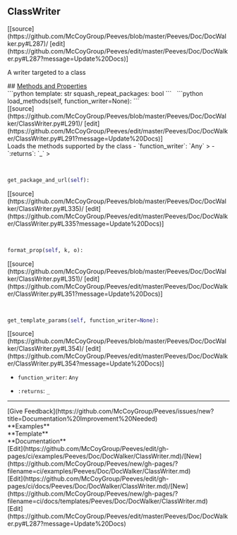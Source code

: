 ## <a id="Peeves.Doc.DocWalker.ClassWriter">ClassWriter</a> 

<div class="docs-source-link" markdown="1">
[[source](https://github.com/McCoyGroup/Peeves/blob/master/Peeves/Doc/DocWalker.py#L287)/
[edit](https://github.com/McCoyGroup/Peeves/edit/master/Peeves/Doc/DocWalker.py#L287?message=Update%20Docs)]
</div>

A writer targeted to a class







<div class="collapsible-section">
 <div class="collapsible-section collapsible-section-header" markdown="1">
## <a class="collapse-link" data-toggle="collapse" href="#methods" markdown="1"> Methods and Properties</a> <a class="float-right" data-toggle="collapse" href="#methods"><i class="fa fa-chevron-down"></i></a>
 </div>
 <div class="collapsible-section collapsible-section-body collapse " id="methods" markdown="1">
 ```python
template: str
squash_repeat_packages: bool
```
<a id="Peeves.Doc.DocWalker.ClassWriter.load_methods" class="docs-object-method">&nbsp;</a> 
```python
load_methods(self, function_writer=None): 
```
<div class="docs-source-link" markdown="1">
[[source](https://github.com/McCoyGroup/Peeves/blob/master/Peeves/Doc/DocWalker/ClassWriter.py#L291)/
[edit](https://github.com/McCoyGroup/Peeves/edit/master/Peeves/Doc/DocWalker/ClassWriter.py#L291?message=Update%20Docs)]
</div>
Loads the methods supported by the class
  - `function_writer`: `Any`
    > 
  - `:returns`: `_`
    >


<a id="Peeves.Doc.DocWalker.ClassWriter.get_package_and_url" class="docs-object-method">&nbsp;</a> 
```python
get_package_and_url(self): 
```
<div class="docs-source-link" markdown="1">
[[source](https://github.com/McCoyGroup/Peeves/blob/master/Peeves/Doc/DocWalker/ClassWriter.py#L335)/
[edit](https://github.com/McCoyGroup/Peeves/edit/master/Peeves/Doc/DocWalker/ClassWriter.py#L335?message=Update%20Docs)]
</div>


<a id="Peeves.Doc.DocWalker.ClassWriter.format_prop" class="docs-object-method">&nbsp;</a> 
```python
format_prop(self, k, o): 
```
<div class="docs-source-link" markdown="1">
[[source](https://github.com/McCoyGroup/Peeves/blob/master/Peeves/Doc/DocWalker/ClassWriter.py#L351)/
[edit](https://github.com/McCoyGroup/Peeves/edit/master/Peeves/Doc/DocWalker/ClassWriter.py#L351?message=Update%20Docs)]
</div>


<a id="Peeves.Doc.DocWalker.ClassWriter.get_template_params" class="docs-object-method">&nbsp;</a> 
```python
get_template_params(self, function_writer=None): 
```
<div class="docs-source-link" markdown="1">
[[source](https://github.com/McCoyGroup/Peeves/blob/master/Peeves/Doc/DocWalker/ClassWriter.py#L354)/
[edit](https://github.com/McCoyGroup/Peeves/edit/master/Peeves/Doc/DocWalker/ClassWriter.py#L354?message=Update%20Docs)]
</div>

  - `function_writer`: `Any`
    > 
  - `:returns`: `_`
    >
 </div>
</div>











---


<div markdown="1" class="text-secondary fs-3">
<div class="container">
  <div class="row">
   <div class="col" markdown="1">
[Give Feedback](https://github.com/McCoyGroup/Peeves/issues/new?title=Documentation%20Improvement%20Needed)   
</div>
   <div class="col" markdown="1">
   
</div>
   <div class="col" markdown="1">
   
</div>
   <div class="col" markdown="1">
   
</div>
   <div class="col" markdown="1">
   
</div>
   <div class="col" markdown="1">
   
</div>
</div>
  <div class="row">
   <div class="col" markdown="1">
**Examples**   
</div>
   <div class="col" markdown="1">
**Template**   
</div>
   <div class="col" markdown="1">
**Documentation**   
</div>
</div>
  <div class="row">
   <div class="col" markdown="1">
[Edit](https://github.com/McCoyGroup/Peeves/edit/gh-pages/ci/examples/Peeves/Doc/DocWalker/ClassWriter.md)/[New](https://github.com/McCoyGroup/Peeves/new/gh-pages/?filename=ci/examples/Peeves/Doc/DocWalker/ClassWriter.md)   
</div>
   <div class="col" markdown="1">
[Edit](https://github.com/McCoyGroup/Peeves/edit/gh-pages/ci/docs/Peeves/Doc/DocWalker/ClassWriter.md)/[New](https://github.com/McCoyGroup/Peeves/new/gh-pages/?filename=ci/docs/templates/Peeves/Doc/DocWalker/ClassWriter.md)   
</div>
   <div class="col" markdown="1">
[Edit](https://github.com/McCoyGroup/Peeves/edit/master/Peeves/Doc/DocWalker.py#L287?message=Update%20Docs)   
</div>
</div>
</div>
</div>